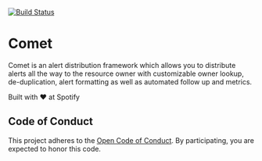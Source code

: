 [![Build Status](https://travis-ci.com/spotify/comet-core.svg?token=y6Hohk5x1wuwJMszK678&branch=master)](https://travis-ci.com/spotify/comet-core)

# Comet

Comet is an alert distribution framework which allows you to distribute alerts all the way to the resource owner with customizable owner lookup, de-duplication, alert formatting as well as automated follow up and metrics.

Built with ❤️ at Spotify

## Code of Conduct

This project adheres to the [Open Code of Conduct][code-of-conduct]. By participating, you are expected to honor this code.

[code-of-conduct]: https://github.com/spotify/code-of-conduct/blob/master/code-of-conduct.md
